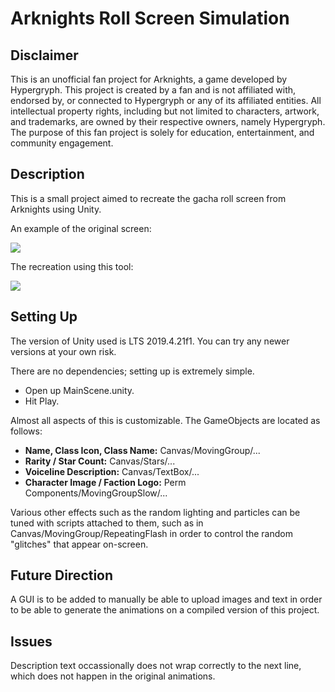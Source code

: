 # Arknights Roll Screen Simulation

## Disclaimer

This is an unofficial fan project for Arknights, a game developed by Hypergryph. This project is created by a fan and is not affiliated with, endorsed by, or connected to Hypergryph or any of its affiliated entities. All intellectual property rights, including but not limited to characters, artwork, and trademarks, are owned by their respective owners, namely Hypergryph. The purpose of this fan project is solely for education, entertainment, and community engagement.

## Description

This is a small project aimed to recreate the gacha roll screen from Arknights using Unity.

An example of the original screen:

![](https://github.com/davidchermanto/arknights-roll/blob/master/Samples/OriginalSim.gif)

The recreation using this tool:

![](https://github.com/davidchermanto/arknights-roll/blob/master/Samples/SampleSim.gif)

## Setting Up

The version of Unity used is LTS 2019.4.21f1. You can try any newer versions at your own risk.

There are no dependencies; setting up is extremely simple.

* Open up MainScene.unity.
* Hit Play.

Almost all aspects of this is customizable. The GameObjects are located as follows:

* **Name, Class Icon, Class Name:** Canvas/MovingGroup/...
* **Rarity / Star Count:** Canvas/Stars/...
* **Voiceline Description:** Canvas/TextBox/...
* **Character Image / Faction Logo:** Perm Components/MovingGroupSlow/...

Various other effects such as the random lighting and particles can be tuned with scripts attached to them, such as in Canvas/MovingGroup/RepeatingFlash in order to control the random "glitches" that appear on-screen.

## Future Direction

A GUI is to be added to manually be able to upload images and text in order to be able to generate the animations on a compiled version of this project.

## Issues

Description text occassionally does not wrap correctly to the next line, which does not happen in the original animations.
